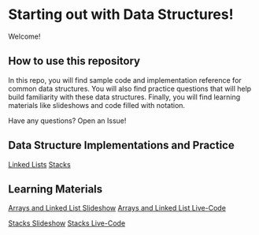 # Starting out with Data Structures!

Welcome!

## How to use this repository

In this repo, you will find sample code and implementation reference for common data structures. You will also find practice questions that will help build familiarity with these data structures. Finally, you will find learning materials like slideshows and code filled with notation. 

Have any questions? Open an Issue!

## Data Structure Implementations and Practice

[Linked Lists](./linked-lists)
[Stacks](./stacks)

## Learning Materials

[Arrays and Linked List Slideshow](https://docs.google.com/presentation/d/1wgQ9O8ys5c9Uyn90wkKMKuWeOyIXCpywBJ8GIHlGTrE/edit?usp=sharing)
[Arrays and Linked List Live-Code]()

[Stacks Slideshow](https://docs.google.com/presentation/d/1P03Auya0vuSCbH8BimoCUzRaPi7daJsS9NkQ_ql2U8k/edit?usp=sharing)
[Stacks Live-Code]()
